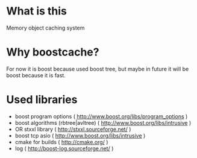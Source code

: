 What is this
===========

Memory object caching system

Why boostcache?
===============

For now it is boost because used boost tree, but maybe in future it will be boost because it is fast.

Used libraries
==============

- boost program options ( http://www.boost.org/libs/program_options )
- boost algorithms (rbtree|avltree) ( http://www.boost.org/libs/intrusive )
- OR stxxl library ( http://stxxl.sourceforge.net/ )
- boost tcp asio ( http://www.boost.org/libs/intrusive )
- cmake for builds ( http://cmake.org/ )
- log ( http://boost-log.sourceforge.net/ )
